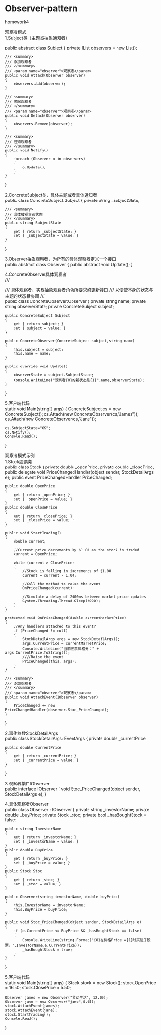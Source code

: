 # Observer-pattern
homework4

观察者模式<br>
1.Subject类（主题或抽象通知者）<br>

public abstract class Subject
{
    private IList<Observer> observers = new List<Observer>();
 
    /// <summary>
    /// 添加观察者
    /// </summary>
    /// <param name="observer">观察者</param>
    public void Attach(Observer observer)
    {
        observers.Add(observer);
    }
 
    /// <summary>
    /// 移除观察者
    /// </summary>
    /// <param name="observer">观察者</param>
    public void Detach(Observer observer)
    {
        observers.Remove(observer);
    }
 
    /// <summary>
    /// 通知观察者
    /// </summary>
    public void Notify()
    {
        foreach (Observer o in observers)
        {
            o.Update();
        }
    }
}

2.ConcreteSubject类，具体主题或者具体通知者<br>
public class ConcreteSubject:Subject
{
    private string _subjectState;
 
    /// <summary>
    /// 具体被观察者状态
    /// </summary>
    public string SubjectState
    {
        get { return _subjectState; }
        set { _subjectState = value; }
    }
}

3.Observer抽象观察者，为所有的具体观察者定义一个接口<br>
public abstract class Observer
{
    public abstract void Update();
}

4.ConcreteObserver具体观察者<br>
/// <summary>
/// 具体观察者，实现抽象观察者角色所要求的更新接口
/// 以便使本身的状态与主题的状态相协调
/// </summary>
public class ConcreteObserver:Observer
{
    private string name;
    private string observerState;
    private ConcreteSubject subject;
 
    public ConcreteSubject Subject
    {
        get { return subject; }
        set { subject = value; }
    }
 
    public ConcreteObserver(ConcreteSubject subject,string name)
    {
        this.subject = subject;
        this.name = name;
    }
 
    public override void Update()
    {
        observerState = subject.SubjectState;
        Console.WriteLine("观察者{0}的新状态是{1}",name,observerState);
    }
}


5.客户端代码<br>
static void Main(string[] args)
{
    ConcreteSubject cs = new ConcreteSubject();
    cs.Attach(new ConcreteObserver(cs,"James"));
    cs.Attach(new ConcreteObserver(cs,"Jane"));
 
    cs.SubjectState="OK";
    cs.Notify();
    Console.Read();
}

观察者模式示例<br>
1.Stock股票类<br>
public class Stock
{
    private double _openPrice;
    private double _closePrice;
    public delegate void PriceChangedHandler(object sender, StockDetailArgs e);
    public event PriceChangedHandler PriceChanged;
 
    public double OpenPrice
    {
        get { return _openPrice; }
        set { _openPrice = value; }
    }
    public double ClosePrice
    {
        get { return _closePrice; }
        set { _closePrice = value; }
    }
 
    public void StartTrading()
    {
        double current;
 
        //Current price decrements by $1.00 as the stock is traded  
        current = OpenPrice;
 
        while (current > ClosePrice)
        {
            //Stock is falling in increments of $1.00  
            current = current - 1.00;
 
            //Call the method to raise the event  
            OnPriceChanged(current);
 
            //Simulate a delay of 2000ms between market price updates  
            System.Threading.Thread.Sleep(2000);
        }
    }
 
    protected void OnPriceChanged(double currentMarketPrice)
    {
        //Any handlers attached to this event?
        if (PriceChanged != null)
        {
            StockDetailArgs args = new StockDetailArgs();
            args.CurrentPrice = currentMarketPrice;
            Console.WriteLine("当前股票价格是：" + args.CurrentPrice.ToString());
            ////Raise the event
            PriceChanged(this, args);
        }
    }
 
    /// <summary>
    /// 添加观察者
    /// </summary>
    /// <param name="observer">观察者</param>
    public void AttachEvent(IObserver observer)
    {
        PriceChanged += new PriceChangedHandler(observer.Stoc_PriceChanged);
    }
}


2.事件参数StockDetailArgs<br>
public class StockDetailArgs: EventArgs
{
    private double _currentPrice;
 
    public double CurrentPrice
    {
        get { return _currentPrice; }
        set { _currentPrice = value; }
    }
}

3.观察者接口IObserver<br>
public interface IObserver
{
    void Stoc_PriceChanged(object sender, StockDetailArgs e);
}


4.具体观察者Observer<br>
public class Observer : IObserver
{
    private string _investorName;
    private double _buyPrice;
    private Stock _stoc;
    private bool _hasBoughtStock = false;
 
    public string InvestorName
    {
        get { return _investorName; }
        set { _investorName = value; }
    }
    public double BuyPrice
    {
        get { return _buyPrice; }
        set { _buyPrice = value; }
    }
    public Stock Stoc
    {
        get { return _stoc; }
        set { _stoc = value; }
    }
 
    public Observer(string investorName, double buyPrice)
    {
        this.InvestorName = investorName;
        this.BuyPrice = buyPrice;
    }
 
    public void Stoc_PriceChanged(object sender, StockDetailArgs e)
    {
        if (e.CurrentPrice <= BuyPrice && _hasBoughtStock == false)
        {
            Console.WriteLine(string.Format("{0}在价格Price ={1}时买进了股票。",InvestorName,e.CurrentPrice));
            _hasBoughtStock = true;
        }
    }
}


5.客户端代码<br>
static void Main(string[] args)
{
    Stock stock = new Stock();
    stock.OpenPrice = 16.50;
    stock.ClosePrice = 5.50;
 
    Observer james = new Observer("灵动生活", 12.00);
    Observer jane = new Observer("jane",8.05);
    stock.AttachEvent(james);
    stock.AttachEvent(jane);
    stock.StartTrading();
    Console.Read();
}
